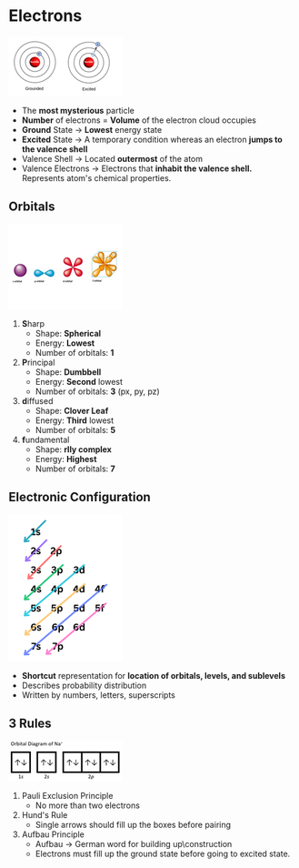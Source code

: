 # Electrons

![alt text](https://github.com/AAOOII-RN/Notes/blob/main/Q2/Science/groundexcited.png)

- The **most mysterious** particle
- **Number** of electrons = **Volume** of the electron cloud occupies
- **Ground** State -> **Lowest** energy state
- **Excited** State -> A temporary condition whereas an electron **jumps to the valence shell**
- Valence Shell -> Located **outermost** of the atom
- Valence Electrons -> Electrons that **inhabit the valence shell.** Represents atom's chemical properties.

## Orbitals

![alt text](https://github.com/AAOOII-RN/Notes/blob/main/Q2/Science/spdf.png)

1. **S**harp
    - Shape: **Spherical**
    - Energy: **Lowest**
    - Number of orbitals: **1**
2. **P**rincipal
    - Shape: **Dumbbell**
    - Energy: **Second** lowest
    - Number of orbitals: **3** (px, py, pz)
3. **d**iffused
    - Shape: **Clover Leaf**
    - Energy: **Third** lowest
    - Number of orbitals: **5**
4. **f**undamental
    - Shape: **rlly complex**
    - Energy: **Highest**
    - Number of orbitals: **7**

## Electronic Configuration

![alt text](https://github.com/AAOOII-RN/Notes/blob/main/Q2/Science/econfig.png)

- **Shortcut** representation for **location of orbitals, levels, and sublevels**
- Describes probability distribution
- Written by numbers, letters, superscripts

## 3 Rules

![alt text](https://github.com/AAOOII-RN/Notes/blob/main/Q2/Science/orbital.png)

1. Pauli Exclusion Principle
    - No more than two electrons
2. Hund's Rule
    - Single arrows should fill up the boxes before pairing
3. Aufbau Principle
    - Aufbau -> German word for building up\construction
    - Electrons must fill up the ground state before going to excited state.
